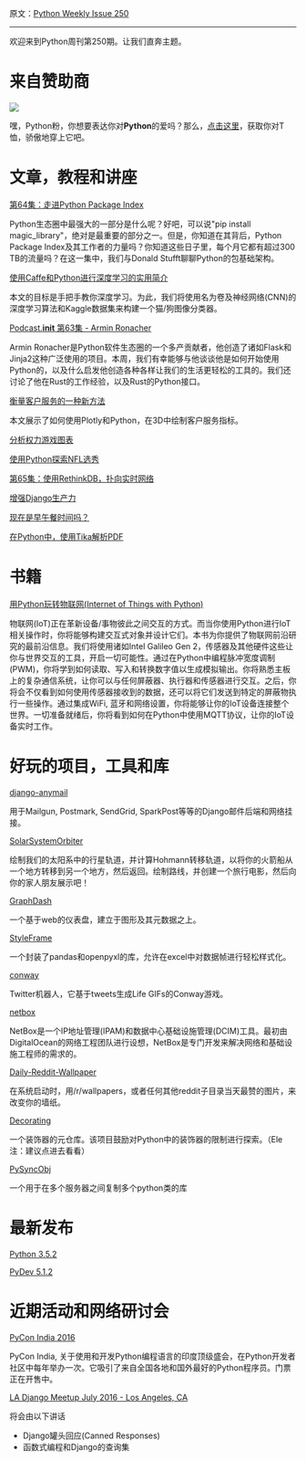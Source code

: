 原文：[Python Weekly Issue 250](http://us2.campaign-archive1.com/?u=e2e180baf855ac797ef407fc7&id=51a269baf9&e=148158c7b4)

---

欢迎来到Python周刊第250期。让我们直奔主题。

# 来自赞助商

 
[![](https://gallery.mailchimp.com/e2e180baf855ac797ef407fc7/images/6a426b27-541e-4bd7-b621-23ccdc662301.jpg)](http://www.amazon.com/gp/product/B0185367JQ/ref=as_li_tl?ie=UTF8&amp;camp=1789&amp;creative=390957&amp;creativeASIN=B0185367JQ&amp;linkCode=as2&amp;tag=mymerch-20&amp;linkId=OLIXWD4WZ5X6FFHD)

嘿，Python粉，你想要表达你对**Python**的爱吗？那么，[点击这里](http://www.amazon.com/gp/product/B0185367JQ/ref=as_li_tl?ie=UTF8&amp;camp=1789&amp;creative=390957&amp;creativeASIN=B0185367JQ&amp;linkCode=as2&amp;tag=mymerch-20&amp;linkId=OLIXWD4WZ5X6FFHD)，获取你对T恤，骄傲地穿上它吧。


# 文章，教程和讲座

[第64集：走进Python Package Index](https://talkpython.fm/episodes/show/64/inside-the-python-package-index)

Python生态圈中最强大的一部分是什么呢？好吧，可以说"pip install magic_library"，绝对是最重要的部分之一。但是，你知道在其背后，Python Package Index及其工作者的力量吗？你知道这些日子里，每个月它都有超过300 TB的流量吗？在这一集中，我们与Donald Stufft聊聊Python的包基础架构。

[使用Caffe和Python进行深度学习的实用简介](http://adilmoujahid.com/posts/2016/06/introduction-deep-learning-python-caffe/)

本文的目标是手把手教你深度学习。为此，我们将使用名为卷及神经网络(CNN)的深度学习算法和Kaggle数据集来构建一个猫/狗图像分类器。

[Podcast.__init__ 第63集 - Armin Ronacher](http://pythonpodcast.com/armin-ronacher.html)

Armin Ronacher是Python软件生态圈的一个多产贡献者，他创造了诸如Flask和Jinja2这种广泛使用的项目。本周，我们有幸能够与他谈谈他是如何开始使用Python的，以及什么启发他创造各种各样让我们的生活更轻松的工具的。我们还讨论了他在Rust的工作经验，以及Rust的Python接口。

[衡量客户服务的一种新方法](https://blog.modeanalytics.com/measure-customer-service-with-python/)

本文展示了如何使用Plotly和Python，在3D中绘制客户服务指标。

[分析权力游戏图表](http://www.lyonwj.com/2016/06/26/graph-of-thrones-neo4j-social-network-analysis/)

[使用Python探索NFL选秀](http://savvastjortjoglou.com/nfl-draft.html)

[第65集：使用RethinkDB，扑向实时网络](https://talkpython.fm/episodes/show/65/jump-on-the-real-time-web-with-rethinkdb)

[增强Django生产力](https://medium.com/eshares-engineering/supercharging-django-productivity-at-eshares-8dbf9042825e)

[现在是早午餐时间吗？](https://medium.com/swlh/is-it-brunch-time-ffe3adf485d8)

[在Python中，使用Tika解析PDF](https://cbrownley.wordpress.com/2016/06/26/parsing-pdfs-in-python-with-tika/)


# 书籍

[用Python玩转物联网(Internet of Things with Python)](http://amzn.to/29qHLyh) 

物联网(IoT)正在革新设备/事物彼此之间交互的方式。而当你使用Python进行IoT相关操作时，你将能够构建交互式对象并设计它们。本书为你提供了物联网前沿研究的最前沿信息。我们将使用诸如Intel Galileo Gen 2，传感器及其他硬件这些让你与世界交互的工具，开启一切可能性。通过在Python中编程脉冲宽度调制(PWM)，你将学到如何读取、写入和转换数字值以生成模拟输出。你将熟悉主板上的复杂通信系统，让你可以与任何屏蔽器、执行器和传感器进行交互。之后，你将会不仅看到如何使用传感器接收到的数据，还可以将它们发送到特定的屏蔽物执行一些操作。通过集成WiFi, 蓝牙和网络设置，你将能够让你的IoT设备连接整个世界。一切准备就绪后，你将看到如何在Python中使用MQTT协议，让你的IoT设备实时工作。


# 好玩的项目，工具和库

[django-anymail](https://github.com/anymail/django-anymail)

用于Mailgun, Postmark, SendGrid, SparkPost等等的Django邮件后端和网络挂接。

[SolarSystemOrbiter](https://github.com/madoee/SolarSystemOrbiter)

绘制我们的太阳系中的行星轨道，并计算Hohmann转移轨道，以将你的火箭船从一个地方转移到另一个地方，然后返回。绘制路线，并创建一个旅行电影，然后向你的家人朋友展示吧！

[GraphDash](https://github.com/AmadeusITGroup/GraphDash)

一个基于web的仪表盘，建立于图形及其元数据之上。

[StyleFrame](https://github.com/DeepSpace2/StyleFrame)

一个封装了pandas和openpyxl的库，允许在excel中对数据帧进行轻松样式化。

[conway](https://github.com/avyfain/conway)

Twitter机器人，它基于tweets生成Life GIFs的Conway游戏。

[netbox](https://github.com/digitalocean/netbox)

NetBox是一个IP地址管理(IPAM)和数据中心基础设施管理(DCIM)工具。最初由DigitalOcean的网络工程团队进行设想，NetBox是专门开发来解决网络和基础设施工程师的需求的。

[Daily-Reddit-Wallpaper](https://github.com/ssimunic/Daily-Reddit-Wallpaper)

在系统启动时，用/r/wallpapers，或者任何其他reddit子目录当天最赞的图片，来改变你的墙纸。

[Decorating](https://github.com/ryukinix/decorating)

一个装饰器的元仓库。该项目鼓励对Python中的装饰器的限制进行探索。（Ele注：建议点进去看看）

[PySyncObj](https://github.com/bakwc/PySyncObj)

一个用于在多个服务器之间复制多个python类的库


# 最新发布

[Python 3.5.2](https://www.python.org/downloads/release/python-352/)

[PyDev 5.1.2](http://pydev.blogspot.com/2016/06/pydev-512-pytest-integration.html)


# 近期活动和网络研讨会

[PyCon India 2016](https://in.explara.com/e/pycon-india-2016)

PyCon India, 关于使用和开发Python编程语言的印度顶级盛会，在Python开发者社区中每年举办一次。它吸引了来自全国各地和国外最好的Python程序员。门票正在开售中。

[LA Django Meetup July 2016 - Los Angeles, CA](http://www.meetup.com/ladjango/events/231319811/)

将会由以下讲话

*   Django罐头回应(Canned Responses)
*   函数式编程和Django的查询集
